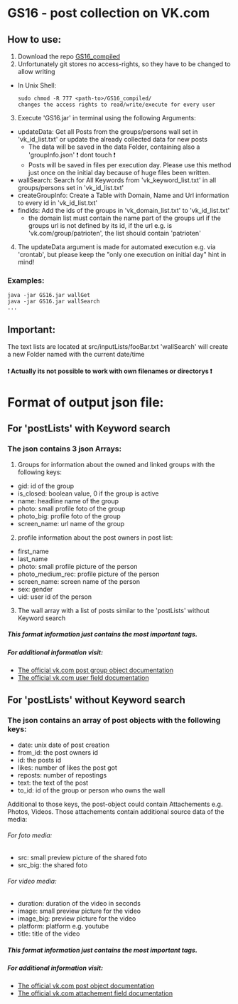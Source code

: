 # GS16 - post collection on VK.com
## How to use:

1. Download the repo [GS16_compiled](https://github.com/Eik-S/GS16_compiled)
2. Unfortunately git stores no access-rights, so they have to be changed to allow writing

  - In Unix Shell:
    ```
    sudo chmod -R 777 <path-to>/GS16_compiled/
    changes the access rights to read/write/execute for every user
    ```
3. Execute 'GS16.jar' in terminal using the following Arguments:
  - updateData: Get all Posts from the groups/persons wall set in 'vk_id_list.txt' or update the already collected data for new posts 
    - The data will be saved in the data Folder, containing also a 'groupInfo.json' :exclamation: dont touch :exclamation:
    - Posts will be saved in files per execution day. Please use this method just once on the initial day because of huge files been written.
  - wallSearch: Search for All Keywords from 'vk_keyword_list.txt' in all groups/persons set in 'vk_id_list.txt'
  - createGroupInfo: Create a Table with Domain, Name and Url information to every id in 'vk_id_list.txt'
  - findIds: Add the ids of the groups in 'vk_domain_list.txt' to 'vk_id_list.txt'
    - the domain list must contain the name part of the groups url if the groups url is not defined by its id, if the url e.g. is 'vk.com/group/patrioten', the list should contain 'patrioten'
4. The updateData argument is made for automated execution e.g. via 'crontab', but please keep the "only one execution on initial day" hint in mind!

  
### Examples:
```
java -jar GS16.jar wallGet
java -jar GS16.jar wallSearch
...
```

## Important:
The text lists are located at src/inputLists/fooBar.txt
'wallSearch' will create a new Folder named with the current date/time
#### :exclamation: Actually its not possible to work with own filenames or directorys :exclamation: 


# Format of output json file:

## For 'postLists' with Keyword search
### The json contains 3 json Arrays:
1. Groups for information about the owned and linked groups with the following keys:
  - gid: id of the group
  - is_closed: boolean value, 0 if the group is active
  - name: headline name of the group
  - photo: small profile foto of the group
  - photo_big: profile foto of the group
  - screen_name: url name of the group
2. profile information about the post owners in post list:
  - first_name
  - last_name
  - photo: small profile picture of the person
  - photo_medium_rec: profile picture of the person
  - screen_name: screen name of the person
  - sex: gender
  - uid: user id of the person
3. The wall array with a list of posts similar to the 'postLists' without Keyword search

##### This format information just contains the most important tags.
##### For additional information visit: 
- [The official vk.com post group object documentation](https://vk.com/dev/fields_groups)
- [The official vk.com user field documentation](https://vk.com/dev/fields)

## For 'postLists' without Keyword search
### The json contains an array of post objects with the following keys:
- date: unix date of post creation
- from_id: the post owners id
- id: the posts id
- likes: number of likes the post got
- reposts: number of repostings
- text: the text of the post
- to_id: id of the group or person who owns the wall

Additional to those keys, the post-object could contain Attachements e.g. Photos, Videos.
Those attachements contain additional source data of the media:

###### For foto media:
- src: small preview picture of the shared foto
- src_big: the shared foto

###### For video media:
- duration: duration of the video in seconds
- image: small preview picture for the video
- image_big: preview picture for the video
- platform: platform e.g. youtube
- title: title of the video

##### This format information just contains the most important tags.
##### For additional information visit: 
- [The official vk.com post object documentation](https://vk.com/dev/post)
- [The official vk.com attachement field documentation](https://vk.com/dev/attachments_w)

